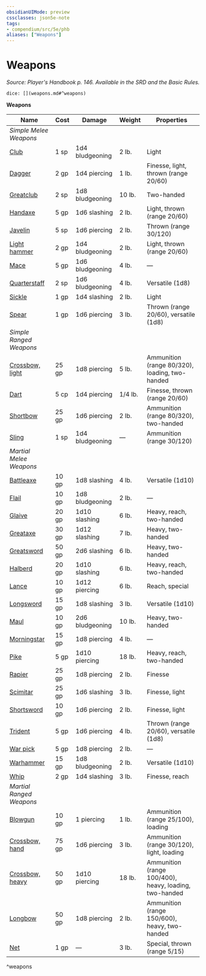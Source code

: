 ```yaml
---
obsidianUIMode: preview
cssclasses: json5e-note
tags:
- compendium/src/5e/phb
aliases: ["Weapons"]
---
```

# Weapons
*Source: Player's Handbook p. 146. Available in the SRD and the Basic Rules.* 

`dice: [](weapons.md#^weapons)`

**Weapons**

| Name | Cost | Damage | Weight | Properties |
|------|------|--------|--------|------------|
| *Simple Melee Weapons* |  |  |  |  |
| [Club](z_compendium/items/club.md) | 1 sp | 1d4 bludgeoning | 2 lb. | Light |
| [Dagger](z_compendium/items/dagger.md) | 2 gp | 1d4 piercing | 1 lb. | Finesse, light, thrown (range 20/60) |
| [Greatclub](z_compendium/items/greatclub.md) | 2 sp | 1d8 bludgeoning | 10 lb. | Two-handed |
| [Handaxe](z_compendium/items/handaxe.md) | 5 gp | 1d6 slashing | 2 lb. | Light, thrown (range 20/60) |
| [Javelin](z_compendium/items/javelin.md) | 5 sp | 1d6 piercing | 2 lb. | Thrown (range 30/120) |
| [Light hammer](z_compendium/items/light-hammer.md) | 2 gp | 1d4 bludgeoning | 2 lb. | Light, thrown (range 20/60) |
| [Mace](z_compendium/items/mace.md) | 5 gp | 1d6 bludgeoning | 4 lb. | — |
| [Quarterstaff](z_compendium/items/quarterstaff.md) | 2 sp | 1d6 bludgeoning | 4 lb. | Versatile (1d8) |
| [Sickle](z_compendium/items/sickle.md) | 1 gp | 1d4 slashing | 2 lb. | Light |
| [Spear](z_compendium/items/spear.md) | 1 gp | 1d6 piercing | 3 lb. | Thrown (range 20/60), versatile (1d8) |
| *Simple Ranged Weapons* |  |  |  |  |
| [Crossbow, light](z_compendium/items/light-crossbow.md) | 25 gp | 1d8 piercing | 5 lb. | Ammunition (range 80/320), loading, two-handed |
| [Dart](z_compendium/items/dart.md) | 5 cp | 1d4 piercing | 1/4 lb. | Finesse, thrown (range 20/60) |
| [Shortbow](z_compendium/items/shortbow.md) | 25 gp | 1d6 piercing | 2 lb. | Ammunition (range 80/320), two-handed |
| [Sling](z_compendium/items/sling.md) | 1 sp | 1d4 bludgeoning | — | Ammunition (range 30/120) |
| *Martial Melee Weapons* |  |  |  |  |
| [Battleaxe](z_compendium/items/battleaxe.md) | 10 gp | 1d8 slashing | 4 lb. | Versatile (1d10) |
| [Flail](z_compendium/items/flail.md) | 10 gp | 1d8 bludgeoning | 2 lb. | — |
| [Glaive](z_compendium/items/glaive.md) | 20 gp | 1d10 slashing | 6 lb. | Heavy, reach, two-handed |
| [Greataxe](z_compendium/items/greataxe.md) | 30 gp | 1d12 slashing | 7 lb. | Heavy, two-handed |
| [Greatsword](z_compendium/items/greatsword.md) | 50 gp | 2d6 slashing | 6 lb. | Heavy, two-handed |
| [Halberd](z_compendium/items/halberd.md) | 20 gp | 1d10 slashing | 6 lb. | Heavy, reach, two-handed |
| [Lance](z_compendium/items/lance.md) | 10 gp | 1d12 piercing | 6 lb. | Reach, special |
| [Longsword](z_compendium/items/longsword.md) | 15 gp | 1d8 slashing | 3 lb. | Versatile (1d10) |
| [Maul](z_compendium/items/maul.md) | 10 gp | 2d6 bludgeoning | 10 lb. | Heavy, two-handed |
| [Morningstar](z_compendium/items/morningstar.md) | 15 gp | 1d8 piercing | 4 lb. | — |
| [Pike](z_compendium/items/pike.md) | 5 gp | 1d10 piercing | 18 lb. | Heavy, reach, two-handed |
| [Rapier](z_compendium/items/rapier.md) | 25 gp | 1d8 piercing | 2 lb. | Finesse |
| [Scimitar](z_compendium/items/scimitar.md) | 25 gp | 1d6 slashing | 3 lb. | Finesse, light |
| [Shortsword](z_compendium/items/shortsword.md) | 10 gp | 1d6 piercing | 2 lb. | Finesse, light |
| [Trident](z_compendium/items/trident.md) | 5 gp | 1d6 piercing | 4 lb. | Thrown (range 20/60), versatile (1d8) |
| [War pick](z_compendium/items/war-pick.md) | 5 gp | 1d8 piercing | 2 lb. | — |
| [Warhammer](z_compendium/items/warhammer.md) | 15 gp | 1d8 bludgeoning | 2 lb. | Versatile (1d10) |
| [Whip](z_compendium/items/whip.md) | 2 gp | 1d4 slashing | 3 lb. | Finesse, reach |
| *Martial Ranged Weapons* |  |  |  |  |
| [Blowgun](z_compendium/items/blowgun.md) | 10 gp | 1 piercing | 1 lb. | Ammunition (range 25/100), loading |
| [Crossbow, hand](z_compendium/items/hand-crossbow.md) | 75 gp | 1d6 piercing | 3 lb. | Ammunition (range 30/120), light, loading |
| [Crossbow, heavy](z_compendium/items/heavy-crossbow.md) | 50 gp | 1d10 piercing | 18 lb. | Ammunition (range 100/400), heavy, loading, two-handed |
| [Longbow](z_compendium/items/longbow.md) | 50 gp | 1d8 piercing | 2 lb. | Ammunition (range 150/600), heavy, two-handed |
| [Net](z_compendium/items/net.md) | 1 gp | — | 3 lb. | Special, thrown (range 5/15) |
^weapons